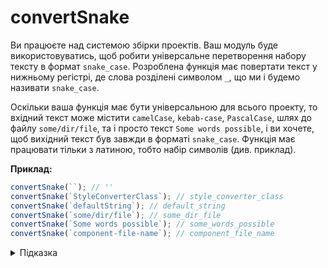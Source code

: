 # convertSnake

Ви працюєте над системою збірки проектів. Ваш модуль буде використовуватись, щоб робити універсальне перетворення набору тексту в формат `snake_case`. Розроблена функція має повертати текст у нижньому регістрі, де слова розділені символом `_`, що ми і будемо називати `snake_case`.

Оскільки ваша функція має бути універсальною для всього проекту, то вхідний текст може містити `camelCase`, `kebab-case`, `PascalCase`, шлях до файлу `some/dir/file`, та і просто текст `Some words possible`, і ви хочете, щоб вихідний текст був завжди в форматі `snake_case`. Функція має працювати тільки з латиною, тобто набір символів (див. приклад).

**Приклад:**

```js
convertSnake(``); // ''
convertSnake(`StyleConverterClass`); // style_converter_class
convertSnake(`defaultString`); // default_string
convertSnake(`some/dir/file`); // some_dir_file
convertSnake(`Some words possible`); // some_words_possible
convertSnake(`component-file-name`); // component_file_name
```

<details>
  <summary>Підказка</summary>

---

  Для тестування свого виразу зручно користуватись [regex101](https://regex101.com/).

  1. [MDN: Regular expressions](https://developer.mozilla.org/en-US/docs/Web/JavaScript/Guide/Regular_Expressions)
  1. [MDN: Assertions](https://developer.mozilla.org/en-US/docs/Web/JavaScript/Guide/Regular_Expressions/Assertions)

  ## Алгоритм дій

  1. Розділити вхідний рядок на слова, беручи до уваги роздільники "camelCase", "kebab-case", "PascalCase", "some/dir/file", "Some words possible"
  1. З'єднати масив слів в рядок за допомогою символу `_`
  1. Перетворити рядок в нижній регістр
  1. Повернути отриманий рядок або пустий рядок, якщо вхідний рядок був порожнім

</details>